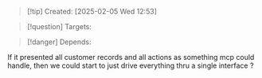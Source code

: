 
>[!tip] Created: [2025-02-05 Wed 12:53]

>[!question] Targets: 

>[!danger] Depends: 

If it presented all customer records and all actions as something mcp could handle, then we could start to just drive everything thru a single interface ?